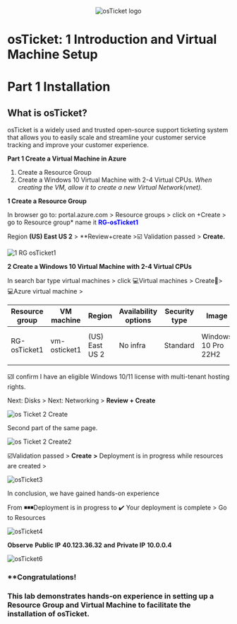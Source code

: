 <p align="center">
<img src="https://i.imgur.com/Clzj7Xs.png" alt="osTicket logo"/>
</p>

# **osTicket: 1 Introduction and Virtual Machine Setup**

# **Part 1 Installation**

## **What is osTicket?**

osTicket is a widely used and trusted open-source support ticketing system that allows you to easily scale and streamline your customer service tracking and improve your customer experience.

 **Part 1 Create a Virtual Machine in Azure**

   1. Create a Resource Group
   2. Create a Windows 10 Virtual Machine with 2-4 Virtual CPUs.
          *When creating the VM, allow it to create a new Virtual Network(vnet).*
      
 **1 Create a Resource Group**

In browser go to: portal.azure.com \> Resource groups \> click on +Create \> go to Resource group\* name it <span style="color:blue">**RG-osTicket1**

Region **(US) East US 2** \> **Review+create \>☑️ Validation passed \> **Create.**

![1 RG osTicket1](https://github.com/TDCybersecurity/osTicket-Post-Installation-Setup/assets/142702123/7e2d0e0a-ed9c-4424-95dc-86d384fa0218)


 **2 Create a Windows 10 Virtual Machine with 2-4 Virtual CPUs**

In search bar type virtual machines \> click 💻Virtual machines \> Create\> 💻Azure virtual machine \>

| **Resource group**| **VM machine**| **Region**| **Availability options**| **Security type**| **Image**| **Size**| **Username**| **Password**|
| --- | --- | --- | --- | --- | --- | --- | --- | --- |
| RG-osTicket1 | vm-osticket1 | (US) East US 2 | No infra | Standard | Windows 10 Pro 22H2 | Standard D4s v3 -4 vcpus | labusertd | labuserAzure1$ |

 ☑️I confirm I have an eligible Windows 10/11 license with multi-tenant hosting rights.

Next: Disks \> Next: Networking \> **Review + Create**


![os Ticket 2 Create](https://github.com/TDCybersecurity/osTicket-Post-Installation-Setup/assets/142702123/23f9e21e-4bd9-4bb8-ba3b-6a5424000017)

Second part of the same page.

![os Ticket 2 Create2](https://github.com/TDCybersecurity/osTicket-Post-Installation-Setup/assets/142702123/15b09c2f-e298-4220-8ddd-ad34f24e4e80)


☑️Validation passed \> **Create**  **\>** Deployment is in progress while resources are created \>

![osTicket3](https://github.com/TDCybersecurity/osTicket-Post-Installation-Setup/assets/142702123/2caeb0b8-b0fe-4dcc-b41f-105f3c1c3448)

In conclusion, we have gained hands-on experience

From ◾◾◾Deployment is in progress to ✔️ Your deployment is complete \> Go to Resources

![osTicket4](https://github.com/TDCybersecurity/osTicket-Post-Installation-Setup/assets/142702123/a4a53312-0976-4169-81a2-4922e9715af2)



**Observe**  **Public IP**  **40.123.36.32** **and**  **Private IP**   **10.0.0.4**

![osTicket6](https://github.com/TDCybersecurity/osTicket-Post-Installation-Setup/assets/142702123/5491cf91-a264-4031-a4e4-8391dc72171a)


### **Congratulations! 
### **This lab demonstrates hands-on experience in setting up a Resource Group and Virtual Machine to facilitate the installation of osTicket.**
